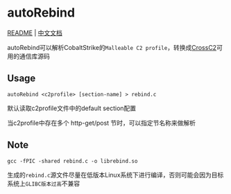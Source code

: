 # autoRebind 

[README](README.md) | [中文文档](README_zh.md)

autoRebind可以解析CobaltStrike的`Malleable C2 profile`，转换成[CrossC2](https://github.com/gloxec/CrossC2)可用的通信库源码


## Usage

`autoRebind <c2profile> [section-name] > rebind.c`

默认读取c2profile文件中的default section配置


当c2profile中存在多个 http-get/post 节时，可以指定节名称来做解析


## Note

`gcc -fPIC -shared rebind.c -o librebind.so`

生成的`rebind.c`源文件尽量在低版本Linux系统下进行编译，否则可能会因为目标系统上`GLIBC版本过高`不兼容



